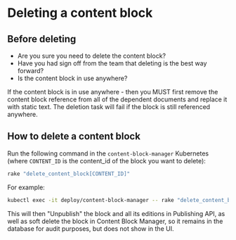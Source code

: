 # Deleting a content block

## Before deleting

* Are you sure you need to delete the content block? 
* Have you had sign off from the team that deleting is the best way forward?
* Is the content block in use anywhere?

If the content block is in use anywhere - then you MUST first remove the content block reference
from all of the dependent documents and replace it with static text. The deletion task will fail
if the block is still referenced anywhere.

## How to delete a content block

Run the following command in the `content-block-manager` Kubernetes (where `CONTENT_ID` is the content_id of the 
block you want to delete):

```bash
rake "delete_content_block[CONTENT_ID]"
```

For example:

```bash
kubectl exec -it deploy/content-block-manager -- rake "delete_content_block[a2184d5d-9d3a-4fc3-a290-8bb00edbfb69]"
```

This will then "Unpublish" the block and all its editions in Publishing API, as well as soft delete the block in
Content Block Manager, so it remains in the database for audit purposes, but does not show in the UI.
